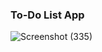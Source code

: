 ### To-Do List App

![Screenshot (335)](https://user-images.githubusercontent.com/83272770/154534372-c0b1f9fc-4d39-4d17-aca9-fb2db172e2b2.png)
